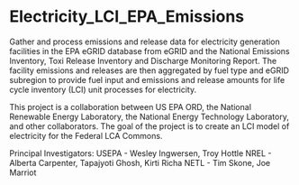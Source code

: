 # Electricity_LCI_EPA_Emissions
Gather and process emissions and release data for electricity generation facilities in the EPA eGRID database from eGRID and the National Emissions Inventory, Toxi Release Inventory and Discharge Monitoring Report. The facility emissions and releases are then aggregated by fuel type and eGRID subregion to provide fuel input and emissions and release amounts for life cycle inventory (LCI) unit processes for electricity.

This project is a collaboration between US EPA ORD, the National Renewable Energy Laboratory, the National Energy Technology Laboratory, and other collaborators. The goal of the project is to create an LCI model of electricity for the Federal LCA Commons.

Principal Investigators:
USEPA - Wesley Ingwersen, Troy Hottle
NREL - Alberta Carpenter, Tapajyoti Ghosh, Kirti Richa
NETL - Tim Skone, Joe Marriot



